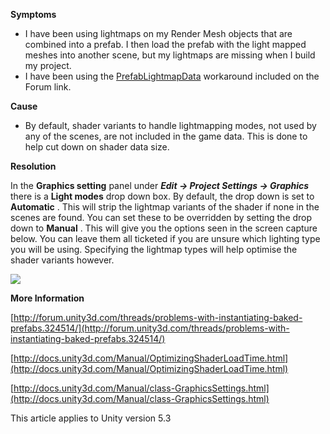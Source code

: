 

**Symptoms**


- I have been using lightmaps on my Render Mesh objects that are combined into a prefab. I then load the prefab with the light mapped meshes into another scene, but my lightmaps are missing when I build my project.
- I have been using the [PrefabLightmapData](http://forum.unity3d.com/threads/problems-with-instantiating-baked-prefabs.324514/page-5) workaround included on the Forum link.



**Cause**


- By default, shader variants to handle lightmapping modes, not used by any of the scenes, are not included in the game data. This is done to help cut down on shader data size.



**Resolution**



In the  **Graphics setting**  panel under  ***Edit -> Project Settings -> Graphics***  there is a  **Light modes** drop down box. By default, the drop down is set to  **Automatic** . This will strip the lightmap variants of the shader if none in the scenes are found. You can set these to be overridden by setting the drop down to  **Manual** . This will give you the options seen in the screen capture below. You can leave them all ticketed if you are unsure which lighting type you will be using. Specifying the lightmap types will help optimise the shader variants however.



![](/hc/en-us/article_attachments/203250323/Screen_Shot_2016-03-11_at_12.00.23.png)



**More Information**



[http://forum.unity3d.com/threads/problems-with-instantiating-baked-prefabs.324514/](http://forum.unity3d.com/threads/problems-with-instantiating-baked-prefabs.324514/)



[http://docs.unity3d.com/Manual/OptimizingShaderLoadTime.html](http://docs.unity3d.com/Manual/OptimizingShaderLoadTime.html)



[http://docs.unity3d.com/Manual/class-GraphicsSettings.html](http://docs.unity3d.com/Manual/class-GraphicsSettings.html)



This article applies to Unity version 5.3





